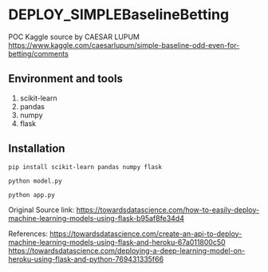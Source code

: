 # DEPLOY_SIMPLEBaselineBetting

POC Kaggle source by CAESAR LUPUM https://www.kaggle.com/caesarlupum/simple-baseline-odd-even-for-betting/comments

## Environment and tools
1. scikit-learn
2. pandas
3. numpy
4. flask

## Installation

`pip install scikit-learn pandas numpy flask`

`python model.py`

`python app.py`


Original Source
link: https://towardsdatascience.com/how-to-easily-deploy-machine-learning-models-using-flask-b95af8fe34d4


References: 
https://towardsdatascience.com/create-an-api-to-deploy-machine-learning-models-using-flask-and-heroku-67a011800c50
https://towardsdatascience.com/deploying-a-deep-learning-model-on-heroku-using-flask-and-python-769431335f66
